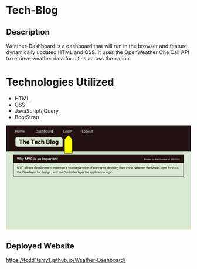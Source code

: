 # Tech-Blog

## Description 
Weather-Dashboard is a dashboard that will run in the browser and feature dynamically updated HTML and CSS.
It uses the OpenWeather One Call API to retrieve weather data for cities across the nation.

# Technologies Utilized
* HTML
* CSS
* JavaScript/jQuery
* BootStrap


![Todd's weather dashboard](assets/images/mvc(1).png)

## Deployed Website
https://todd1terry1.github.io/Weather-Dashboard/
